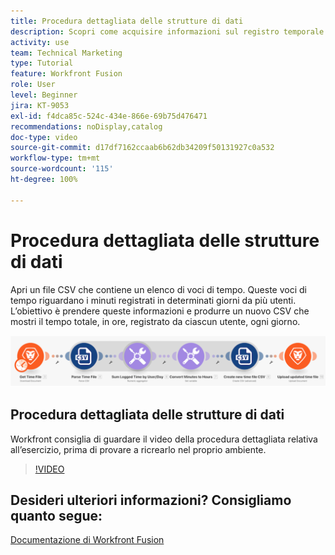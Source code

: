 ```yaml
---
title: Procedura dettagliata delle strutture di dati
description: Scopri come acquisire informazioni sul registro temporale da un file, trasformarlo e produrre un nuovo file con i dati trasformati in  [!DNL Adobe Workfront Fusion].
activity: use
team: Technical Marketing
type: Tutorial
feature: Workfront Fusion
role: User
level: Beginner
jira: KT-9053
exl-id: f4dca85c-524c-434e-866e-69b75d476471
recommendations: noDisplay,catalog
doc-type: video
source-git-commit: d17df7162ccaab6b62db34209f50131927c0a532
workflow-type: tm+mt
source-wordcount: '115'
ht-degree: 100%

---
```


# Procedura dettagliata delle strutture di dati

Apri un file CSV che contiene un elenco di voci di tempo. Queste voci di tempo riguardano i minuti registrati in determinati giorni da più utenti. L’obiettivo è prendere queste informazioni e produrre un nuovo CSV che mostri il tempo totale, in ore, registrato da ciascun utente, ogni giorno.

![Immagine di uno scenario Fusion](assets/data-structures-and-data-stores-1.png)

## Procedura dettagliata delle strutture di dati

Workfront consiglia di guardare il video della procedura dettagliata relativa all’esercizio, prima di provare a ricrearlo nel proprio ambiente.

>[!VIDEO](https://video.tv.adobe.com/v/3417958/?quality=12&learn=on&enablevpops&captions=ita)



## Desideri ulteriori informazioni? Consigliamo quanto segue:

[Documentazione di Workfront Fusion](https://experienceleague.adobe.com/docs/workfront/using/adobe-workfront-fusion/workfront-fusion-2.html?lang=it)

